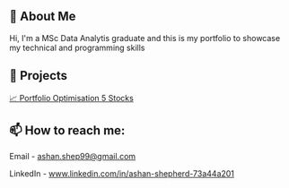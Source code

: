 ## 🧠 About Me

Hi, I'm a MSc Data Analytis graduate and this is my portfolio to showcase my technical and programming skills 

## 📂 Projects

[📈 Portfolio Optimisation 5 Stocks](https://ashan-portfolio.github.io/ashan-portfolio/docs/portfolio_optimisation_5_stocks.pdf)

## 📫 How to reach me:

Email - 
ashan.shep99@gmail.com

LinkedIn - 
www.linkedin.com/in/ashan-shepherd-73a44a201
